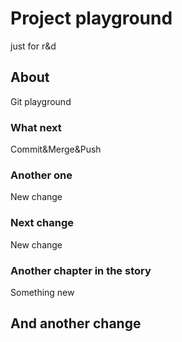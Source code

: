 # Project playground
just for r&amp;d

## About
Git playground

### What next
Commit&Merge&Push

### Another one
New change

### Next change

New change

### Another chapter in the story
Something new


## And another change